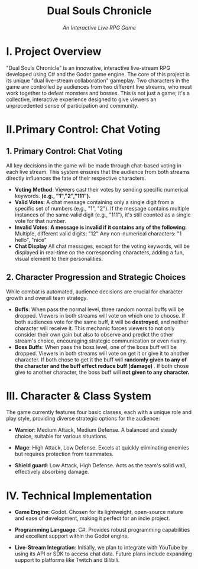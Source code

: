 # <center><b> Dual Souls Chronicle </b></center>
###### <center>An Interactive Live RPG Game</center>

# I. Project Overview
"Dual Souls Chronicle" is an innovative, interactive live-stream RPG developed using C# and the Godot game engine. The core of this project is its unique "dual live-stream collaboration" gameplay. Two characters in the game are controlled by audiences from two different live streams, who must work together to defeat monsters and bosses. This is not just a game; it's a collective, interactive experience designed to give viewers an unprecedented sense of participation and community.

# II.Primary Control: Chat Voting
## 1. Primary Control: Chat Voting
All key decisions in the game will be made through chat-based voting in each live stream. This system ensures that the audience from both streams directly influences the fate of their respective characters.

- <b>Voting Method</b>: 
Viewers cast their votes by sending specific numerical keywords. <b>(e.g., "1","2","111").</b>
- <b>Valid Votes</b>: 
A chat message containing only a single digit from a specific set of numbers (e.g., "1", "2"). If the message contains multiple instances of the same valid digit (e.g., "111"), it's still counted as a single vote for that number.
- <b>Invalid Votes</b>:
<b>A message is invalid if it contains any of the following:</b>
Multiple, different valid digits: "12"
Any non-numerical characters: "1 hello", "nice"
- <b>Chat Display</b>
 All chat messages, except for the voting keywords, will be displayed in real-time on the corresponding characters, adding a fun, visual element to their personalities.

 ## 2. Character Progression and Strategic Choices
 While combat is automated, audience decisions are crucial for character growth and overall team strategy.
 - <b>Buffs</b>:
 When pass the normal level, three random normal buffs will be dropped. Viewers in both streams will vote on which one to choose. If both audiences vote for the same buff, it will be <b>destroyed</b>, and neither character will receive it. This mechanic forces viewers to not only consider their own gain but also to observe and predict the other stream's choice, encouraging strategic communication or even rivalry.
 - <b>Boss Buffs</b>:
 When pass the boss level, one of the boss buff will be dropped. Viewers in both streams will vote on get it or give it to another character. If both chose to get it the buff will <b>randomly given to any of the character and the buff effect reduce buff (damage) </b>. If both chose give to another character, the boss buff will <b>not given to any character.</b>

# III. Character & Class System
The game currently features four basic classes, each with a unique role and play style, providing diverse strategic options for the audience:

 - <b>Warrior</b>: Medium Attack, Medium Defense. A balanced and steady choice, suitable for various situations.

 - <b>Mage</b>: High Attack, Low Defense. Excels at quickly eliminating enemies but requires protection from teammates.
 
 - <b>Shield guard</b>: Low Attack, High Defense. Acts as the team's solid wall, effectively absorbing damage.

# IV. Technical Implementation
 - <b>Game Engine</b>: Godot. Chosen for its lightweight, open-source nature and ease of development, making it perfect for an indie project.

 - <b>Programming Language</b>: C#. Provides robust programming capabilities and excellent support within the Godot engine.

 - <b>Live-Stream Integration</b>: Initially, we plan to integrate with YouTube by using its API or SDK to access chat data. Future plans include expanding support to platforms like Twitch and Bilibili.

